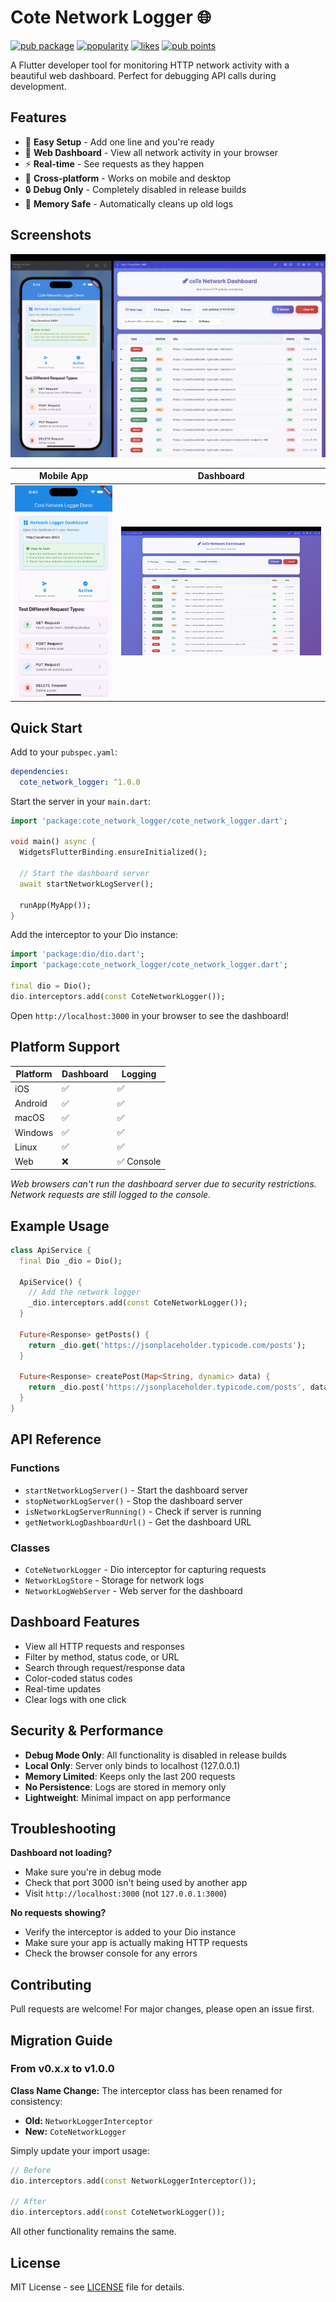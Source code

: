 # Cote Network Logger 🌐

[![pub package](https://img.shields.io/pub/v/cote_network_logger.svg)](https://pub.dev/packages/cote_network_logger)
[![popularity](https://img.shields.io/pub/popularity/cote_network_logger?logo=dart)](https://pub.dev/packages/cote_network_logger/score)
[![likes](https://img.shields.io/pub/likes/cote_network_logger?logo=dart)](https://pub.dev/packages/cote_network_logger/score)
[![pub points](https://img.shields.io/pub/points/cote_network_logger?logo=dart)](https://pub.dev/packages/cote_network_logger/score)

A Flutter developer tool for monitoring HTTP network activity with a beautiful web dashboard. Perfect for debugging API calls during development.

## Features

- 🚀 **Easy Setup** - Add one line and you're ready
- 🎨 **Web Dashboard** - View all network activity in your browser
- ⚡ **Real-time** - See requests as they happen
- 📱 **Cross-platform** - Works on mobile and desktop
- 🔒 **Debug Only** - Completely disabled in release builds
- 💾 **Memory Safe** - Automatically cleans up old logs

## Screenshots

![Cote Network Logger Demo](https://github.com/thurakhant/cote_network_logger/blob/main/screenshots/side_by_side.png)

| Mobile App | Dashboard |
|------------|-----------|
| ![Mobile Demo](https://github.com/thurakhant/cote_network_logger/blob/main/screenshots/mobile_demo.png) | ![Dashboard](https://github.com/thurakhant/cote_network_logger/blob/main/screenshots/dashboard.png) |

## Quick Start

Add to your `pubspec.yaml`:

```yaml
dependencies:
  cote_network_logger: ^1.0.0
```

Start the server in your `main.dart`:

```dart
import 'package:cote_network_logger/cote_network_logger.dart';

void main() async {
  WidgetsFlutterBinding.ensureInitialized();
  
  // Start the dashboard server
  await startNetworkLogServer();
  
  runApp(MyApp());
}
```

Add the interceptor to your Dio instance:

```dart
import 'package:dio/dio.dart';
import 'package:cote_network_logger/cote_network_logger.dart';

final dio = Dio();
dio.interceptors.add(const CoteNetworkLogger());
```

Open `http://localhost:3000` in your browser to see the dashboard!

## Platform Support

| Platform | Dashboard | Logging |
|----------|-----------|---------|
| iOS | ✅ | ✅ |
| Android | ✅ | ✅ |
| macOS | ✅ | ✅ |
| Windows | ✅ | ✅ |
| Linux | ✅ | ✅ |
| Web | ❌ | ✅ Console |

*Web browsers can't run the dashboard server due to security restrictions. Network requests are still logged to the console.*

## Example Usage

```dart
class ApiService {
  final Dio _dio = Dio();
  
  ApiService() {
    // Add the network logger
    _dio.interceptors.add(const CoteNetworkLogger());
  }
  
  Future<Response> getPosts() {
    return _dio.get('https://jsonplaceholder.typicode.com/posts');
  }
  
  Future<Response> createPost(Map<String, dynamic> data) {
    return _dio.post('https://jsonplaceholder.typicode.com/posts', data: data);
  }
}
```

## API Reference

### Functions

- `startNetworkLogServer()` - Start the dashboard server
- `stopNetworkLogServer()` - Stop the dashboard server  
- `isNetworkLogServerRunning()` - Check if server is running
- `getNetworkLogDashboardUrl()` - Get the dashboard URL

### Classes

- `CoteNetworkLogger` - Dio interceptor for capturing requests
- `NetworkLogStore` - Storage for network logs
- `NetworkLogWebServer` - Web server for the dashboard

## Dashboard Features

- View all HTTP requests and responses
- Filter by method, status code, or URL
- Search through request/response data
- Color-coded status codes
- Real-time updates
- Clear logs with one click

## Security & Performance

- **Debug Mode Only**: All functionality is disabled in release builds
- **Local Only**: Server only binds to localhost (127.0.0.1)
- **Memory Limited**: Keeps only the last 200 requests
- **No Persistence**: Logs are stored in memory only
- **Lightweight**: Minimal impact on app performance

## Troubleshooting

**Dashboard not loading?**
- Make sure you're in debug mode
- Check that port 3000 isn't being used by another app
- Visit `http://localhost:3000` (not `127.0.0.1:3000`)

**No requests showing?**
- Verify the interceptor is added to your Dio instance
- Make sure your app is actually making HTTP requests
- Check the browser console for any errors

## Contributing

Pull requests are welcome! For major changes, please open an issue first.

## Migration Guide

### From v0.x.x to v1.0.0

**Class Name Change:**
The interceptor class has been renamed for consistency:
- **Old:** `NetworkLoggerInterceptor`
- **New:** `CoteNetworkLogger`

Simply update your import usage:
```dart
// Before
dio.interceptors.add(const NetworkLoggerInterceptor());

// After  
dio.interceptors.add(const CoteNetworkLogger());
```

All other functionality remains the same.

## License

MIT License - see [LICENSE](LICENSE) file for details.